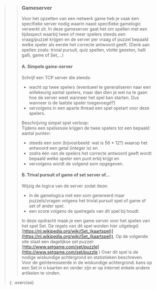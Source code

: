 >>### Gameserver
>>Voor het opzetten van een netwerk game heb je vaak een specifieke server nodig waarin naast specifieke gamelogic verwerkt zit. In deze gameserver gaat het om spellen met een tijdaspect waarbij twee of meer spelers steeds een vraag/puzzel krijgen en de server per vraag of puzzel bepaald welke speler als eerste het correcte antwoord geeft. (Denk aan spellen zoals: trivial pursuit, quiz spellen, vlotte geesten, halli galli,  game of Set,…) 
>>
>>#### A. Simpele game-server
>>Schrijf een TCP server die steeds: 
>>* wacht op twee spelers (eventueel te generaliseren naar een willekeurig aantal spelers, maar dan dien je wel na te gaan hoe de server weet wanneer het spel kan starten. Dus wanneer is de laatste speler toegevoegd?) 
>>* vervolgens in een aparte thread een spel opstart voor deze spelers.  
>>
>>Beschrijving simpel spel verloop:  
>>Tijdens een spelsessie krijgen de twee spelers tot een bepaald aantal punten: 
>>- steeds een som (bijvoorbeeld: wat is 56 * 12?) waarop het antwoord een getal (integer is) en
>>- zodra één van de spelers het correcte antwoord geeft wordt bepaald welke speler een punt erbij krijgt en
>>- vervolgens wordt de volgend som opgegeven.
>>
>>#### B. Trival pursuit of game of set server of...
>>Wijzig de logica van de server zodat deze:
>>- in de gamelogica niet een som genereerd maar puzzels/vragen volgens het trivial pursuit spel of game of set of ander spel. 
>>- een score volgens de spelregels van dit spel bij houdt. 
>>
>>In deze opdracht maak je een game server voor het spelen van het spel Set. De regels van dit spel worden hier uitgelegd: [https://nl.wikipedia.org/wiki/Set_(kaartspel)](https://nl.wikipedia.org/wiki/Set_(kaartspel)). Op de volgende site staat een dagelijkse set puzzel: [http://www.setgame.com/set/puzzle](http://www.setgame.com/set/puzzle ) 
>>Over dit spel is de nodige wiskundige achtergrond en statistieken beschreven. Voor de geïnteresseerde in de wiskundige achtergrond: kans op een Set in n kaarten en verder zijn er op internet enkele andere artikelen te vinden. 
>>
>{: .exercise}